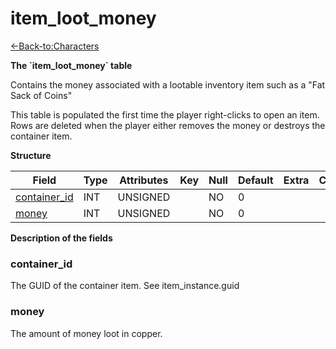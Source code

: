 # item\_loot\_money

[<-Back-to:Characters](database-characters.md)

**The \`item\_loot\_money\` table**

Contains the money associated with a lootable inventory item
such as a "Fat Sack of Coins"

This table is populated the first time the player right-clicks to open an item. Rows are deleted when
the player either removes the money or destroys the container item.

**Structure**

| Field             | Type    | Attributes | Key | Null | Default | Extra | Comment |
|-------------------|---------|------------|-----|------|---------|-------|---------|
| [container_id][1] | INT | UNSIGNED   |     | NO   | 0       |       |         |
| [money][2]        | INT | UNSIGNED   |     | NO   | 0       |       |         |

[1]: #container_id
[2]: #money

**Description of the fields**

### container\_id

The GUID of the container item. See item\_instance.guid

### money

The amount of money loot in copper.
